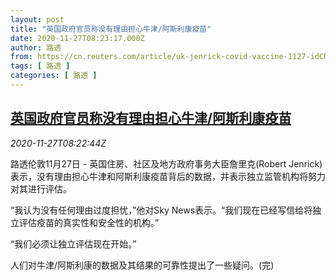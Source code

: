 ```yaml
---
layout: post
title: "英国政府官员称没有理由担心牛津/阿斯利康疫苗"
date: 2020-11-27T08:23:17.000Z
author: 路透
from: https://cn.reuters.com/article/uk-jenrick-covid-vaccine-1127-idCNKBS2870Q3
tags: [ 路透 ]
categories: [ 路透 ]
---
```

<!--1606465397000-->
[英国政府官员称没有理由担心牛津/阿斯利康疫苗](https://cn.reuters.com/article/uk-jenrick-covid-vaccine-1127-idCNKBS2870Q3)
------

<div>
<div><i>2020-11-27T08:22:44Z</i></div><p>路透伦敦11月27日 - 英国住房、社区及地方政府事务大臣詹里克(Robert Jenrick)表示，没有理由担心牛津和阿斯利康疫苗背后的数据，并表示独立监管机构将努力对其进行评估。</p><p>“我认为没有任何理由过度担忧，”他对Sky News表示。“我们现在已经写信给将独立评估疫苗的真实性和安全性的机构。”</p><p>“我们必须让独立评估现在开始。”</p><p>人们对牛津/阿斯利康的数据及其结果的可靠性提出了一些疑问。(完)</p>
</div>
